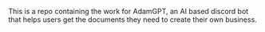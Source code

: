 This is a repo containing the work for AdamGPT, an AI based discord bot that helps users get the documents they need to create their own business.